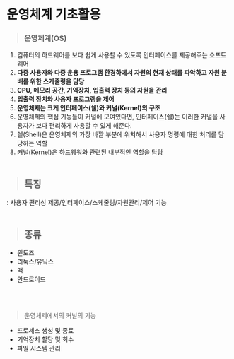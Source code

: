 # 운영체계 기초활용

> ### 운영체계(OS)

1. 컴퓨터의 하드웨어를 보다 쉽게 사용할 수 있도록 인터페이스를 제공해주는 소프트웨어
2. **다중 사용자와 다중 운용 프로그램 환경하에서 자원의 현재 상태를 파악하고 자원 분배를 위한 스케줄링을 담당**
3. **CPU, 메모리 공간, 기억장치, 입출력 장치 등의 자원을 관리**
4. **입출력 장치와 사용자 프로그램을 제어**
5. **운영체제는 크게 인터페이스(쉘)와 커널(Kernel)의 구조**
6. 운영체제의 핵심 기능들이 커널에 모여있다면, 인터페이스(쉘)는 이러한 커널을 사용자가 보다 편리하게 사용할 수 있게 해준다.
7. 쉘(Shell)은 운영체제의 가장 바깥 부분에 위치해서 사용자 명령에 대한 처리를 담당하는 역할
8. 커널(Kernel)은 하드웨워와 관련된 내부적인 역할을 담당
   <br>
   <br>
   

 > ## 특징
  :  사용자 편리성 제공/인터페이스/스케줄링/자원관리/제어 기능
<br>
<br>

> ## 종류

* 윈도즈
* 리눅스/유닉스
* 맥
* 안드로이드
<br>
<br>

> 운영체제에서의 커널의 기능

* 프로세스 생성 및 종료
* 기억장치 할당 및 회수
* 파일 시스템 관리
